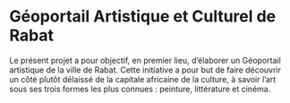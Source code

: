 # Géoportail Artistique et Culturel de Rabat
Le présent projet a pour objectif, en premier lieu, d’élaborer un Géoportail artistique de la ville de Rabat. Cette initiative a pour but de faire découvrir un côté plutôt délaissé de la capitale africaine de la culture, à savoir l’art sous ses trois formes les plus connues : peinture, littérature et cinéma.
